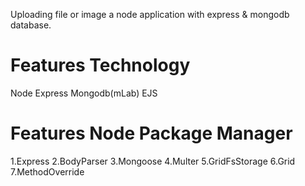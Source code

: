 Uploading file or image a node application with express & mongodb database.


Features Technology
=====================
Node
Express
Mongodb(mLab)
EJS

Features Node Package Manager
===============================
1.Express
2.BodyParser
3.Mongoose
4.Multer
5.GridFsStorage
6.Grid
7.MethodOverride